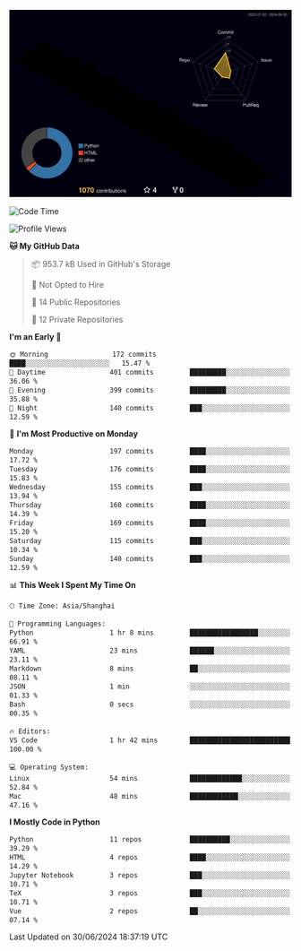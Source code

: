 <!--![](https://raw.githubusercontent.com/BorisYang326/BorisYang326/output/github-contribution-grid-snake-dark.svg) -->
![](./profile-3d-contrib/profile-night-rainbow.svg)
<!--START_SECTION:waka-->
![Code Time](http://img.shields.io/badge/Code%20Time-261%20hrs%2012%20mins-blue)

![Profile Views](http://img.shields.io/badge/Profile%20Views-18-blue)

**🐱 My GitHub Data** 

> 📦 953.7 kB Used in GitHub's Storage 
 > 
> 🚫 Not Opted to Hire
 > 
> 📜 14 Public Repositories 
 > 
> 🔑 12 Private Repositories 
 > 
**I'm an Early 🐤** 

```text
🌞 Morning                172 commits         ████░░░░░░░░░░░░░░░░░░░░░   15.47 % 
🌆 Daytime                401 commits         █████████░░░░░░░░░░░░░░░░   36.06 % 
🌃 Evening                399 commits         █████████░░░░░░░░░░░░░░░░   35.88 % 
🌙 Night                  140 commits         ███░░░░░░░░░░░░░░░░░░░░░░   12.59 % 
```
📅 **I'm Most Productive on Monday** 

```text
Monday                   197 commits         ████░░░░░░░░░░░░░░░░░░░░░   17.72 % 
Tuesday                  176 commits         ████░░░░░░░░░░░░░░░░░░░░░   15.83 % 
Wednesday                155 commits         ███░░░░░░░░░░░░░░░░░░░░░░   13.94 % 
Thursday                 160 commits         ████░░░░░░░░░░░░░░░░░░░░░   14.39 % 
Friday                   169 commits         ████░░░░░░░░░░░░░░░░░░░░░   15.20 % 
Saturday                 115 commits         ███░░░░░░░░░░░░░░░░░░░░░░   10.34 % 
Sunday                   140 commits         ███░░░░░░░░░░░░░░░░░░░░░░   12.59 % 
```


📊 **This Week I Spent My Time On** 

```text
🕑︎ Time Zone: Asia/Shanghai

💬 Programming Languages: 
Python                   1 hr 8 mins         █████████████████░░░░░░░░   66.91 % 
YAML                     23 mins             ██████░░░░░░░░░░░░░░░░░░░   23.11 % 
Markdown                 8 mins              ██░░░░░░░░░░░░░░░░░░░░░░░   08.11 % 
JSON                     1 min               ░░░░░░░░░░░░░░░░░░░░░░░░░   01.33 % 
Bash                     0 secs              ░░░░░░░░░░░░░░░░░░░░░░░░░   00.35 % 

🔥 Editors: 
VS Code                  1 hr 42 mins        █████████████████████████   100.00 % 

💻 Operating System: 
Linux                    54 mins             █████████████░░░░░░░░░░░░   52.84 % 
Mac                      48 mins             ████████████░░░░░░░░░░░░░   47.16 % 
```

**I Mostly Code in Python** 

```text
Python                   11 repos            ██████████░░░░░░░░░░░░░░░   39.29 % 
HTML                     4 repos             ████░░░░░░░░░░░░░░░░░░░░░   14.29 % 
Jupyter Notebook         3 repos             ███░░░░░░░░░░░░░░░░░░░░░░   10.71 % 
TeX                      3 repos             ███░░░░░░░░░░░░░░░░░░░░░░   10.71 % 
Vue                      2 repos             ██░░░░░░░░░░░░░░░░░░░░░░░   07.14 % 
```




 Last Updated on 30/06/2024 18:37:19 UTC
<!--END_SECTION:waka-->
